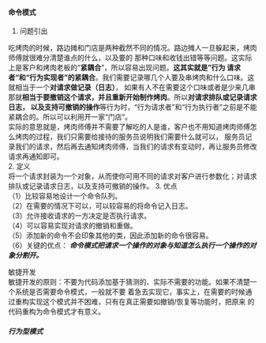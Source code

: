 #### 命令模式

1. 问题引出

吃烤肉的时候，路边摊和门店是两种截然不同的情况。路边摊人一旦躲起来，烤肉师傅就很难分清楚谁点的什么，以及要的
那种口味和收钱出错等等问题。这实际上是客户和烤肉老板的“**紧耦合**”，所以容易出现问题。**这其实就是”行为
请求者“和“行为实现者”的紧耦合**。我们需要记录哪几个人要及串烤肉和什么口味。这就相当于一个**对请求做记录（日志）**，
如果有人不在需要这个口味或者是少来几串那就**相当于要撤销这个请求，并且重新开始制作烤肉**。所以**对请求排队或记录请求日志，
以及支持可撤销的操作**等行为时，“行为请求者”和“行为执行者”之前是不能紧耦合的。所以可以利用开一家“门店”。  
实际的意思就是，烤肉师傅并不需要了解吃的人是谁，客户也不用知道烤肉师傅怎么烤肉的过程，我们只需要给接待的服务员说明我们需要什么就可以，
服务员记录我们的请求，然后再去通知烤肉师傅，当我们的请求有变动时，再让服务员修改请求再通知即可。  
2. 定义  
将一个请求封装为一个对象，从而使你可用不同的请求对客户进行参数化；对请求排队或记录请求日志，以及支持可撤销的操作。
3. 优点  
（1）比较容易地设计一个命令队列。  
（2）在需要的情况下可以，可以较容易的将命令记入日志。  
（3）允许接收请求的一方决定是否执行请求。  
（4）可以容易实现对请求的撤销和重做。  
（5）添加新的命令不会印象其他的类，因此添加新的命令很容易。  
（6）关键的优点： ***命令模式把请求一个操作的对象与知道怎么执行一个操作的对象分割开。***  


敏捷开发  
敏捷开发的原则：不要为代码添加基于猜测的、实际不需要的功能。如果不清楚一个系统是否需要命令模式，一般就不要
着急去实现它，事实上，在需要的时候通过重构实现这个模式并不困难，只有在真正需要如撤销/恢复等功能时，把原来
的代码重构为命令模式才有意义。


##### 行为型模式